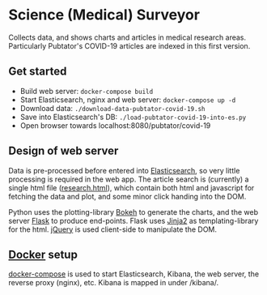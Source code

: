 # Science (Medical) Surveyor

Collects data, and shows charts and articles in medical research areas. Particularly Pubtator's COVID-19
articles are indexed in this first version.


## Get started

* Build web server: `docker-compose build`
* Start Elasticsearch, nginx and web server: `docker-compose up -d`
* Download data: `./download-data-pubtator-covid-19.sh`
* Save into Elasticsearch's DB: `./load-pubtator-covid-19-into-es.py`
* Open browser towards localhost:8080/pubtator/covid-19


## Design of web server

Data is pre-processed before entered into [Elasticsearch](https://www.elastic.co/), so very little processing
is required in the web app. The article search is (currently) a single html file
([research.html](scimed-surveyor/blob/master/http-server/templates/research.html)), which contain both html and
javascript for fetching the data and plot, and some minor click handing into the DOM.

Python uses the plotting-library [Bokeh](https://bokeh.org/) to generate the charts, and the web server
[Flask](https://flask.palletsprojects.com/en/1.1.x/) to produce end-points. Flask uses
[Jinja2](https://jinja.palletsprojects.com/en/2.11.x/) as templating-library for the html.
[jQuery](https://jquery.com/) is used client-side to manipulate the DOM.


## [Docker](https://www.docker.com/) setup

[docker-compose](https://docs.docker.com/compose/) is used to start Elasticsearch, Kibana, the web server,
the reverse proxy (nginx), etc. Kibana is mapped in under /kibana/.
